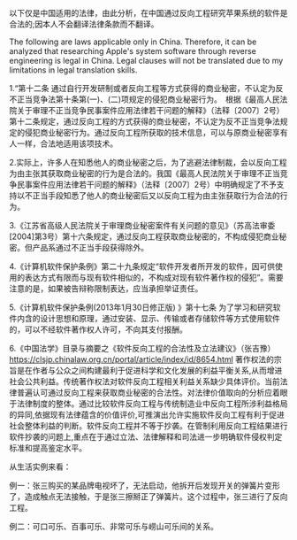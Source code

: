 以下仅是中国适用的法律，由此分析，在中国通过反向工程研究苹果系统的软件是合法的;因本人不会翻译法律条款而不翻译。

The following are laws applicable only in China. Therefore, it can be analyzed that researching Apple's system software through reverse engineering is legal in China. Legal clauses will not be translated due to my limitations in legal translation skills.

1.“第十二条 通过自行开发研制或者反向工程等方式获得的商业秘密，不认定为反不正当竞争法第十条第(一)、(二)项规定的侵犯商业秘密行为。　根据《最高人民法院关于审理不正当竞争民事案件应用法律若干问题的解释》（法释〔2007〕2号）第十二条规定，通过反向工程的方式获得的商业秘密，不认定为反不正当竞争法规定的侵犯商业秘密行为。通过反向工程所获取的技术信息，可以与原商业秘密享有人一样，合法地适用该项技术。

2.实际上，许多人在知悉他人的商业秘密之后，为了逃避法律制裁，会以反向工程为由主张其获取商业秘密的行为是合法的。我国《最高人民法院关于审理不正当竞争民事案件应用法律若干问题的解释》（法释〔2007〕2号）中明确规定了不予支持以不正当手段知悉了他人的商业秘密后又以反向工程为由主张获取行为合法的行为。
　　

3.《江苏省高级人民法院关于审理商业秘密案件有关问题的意见》（苏高法审委[2004]第3号）第十六条规定，通过反向工程获取商业秘密的，不构成侵犯商业秘密。但产品系通过不正当手段获得除外。


4.《计算机软件保护条例》第二十九条规定“软件开发者所开发的软件，因可供使用的表达方式有限而与现有软件相似的，不构成对现有软件著作权的侵犯”。需要注意的是，如果被告辩称限制表达，应当承担举证责任。

5.《计算机软件保护条例(2013年1月30日修正版) 》第十七条 为了学习和研究软件内含的设计思想和原理，通过安装、显示、传输或者存储软件等方式使用软件的，可以不经软件著作权人许可，不向其支付报酬。

6.《中国法学》目录与摘要之《软件反向工程的合法性及立法建议》（张吉豫）https://clsjp.chinalaw.org.cn/portal/article/index/id/8654.html
著作权法的宗旨是在作者与公众之间构建最利于促进科学和文化发展的利益平衡关系,从而增进社会公共利益。传统著作权法对软件反向工程相关利益关系缺少具体评价。当前法律普遍认可通过反向工程来获取商业秘密的合法性。对法律价值取向的分析应着眼于法律制度的整体。通过比较软件反向工程与传统制造业中反向工程所涉利益格局的异同,依据现有法律蕴含的价值评价,可推演出允许实施软件反向工程有利于促进社会整体利益的判断。软件反向工程并不等于抄袭。在管制利用反向工程结果进行软件抄袭的问题上,重点在于通过立法、法律解释和司法进一步明确软件侵权判定标准和提高鉴定水平。

从生活实例来看：

例一：张三购买的某品牌电视坏了，无法启动，他拆开后发现开关的弹簧片变形了，造成触点无法接触，于是张三擦掰正了弹簧片。这个过程中，张三进行了反向工程。

例二：可口可乐、百事可乐、非常可乐与崂山可乐间的关系。
